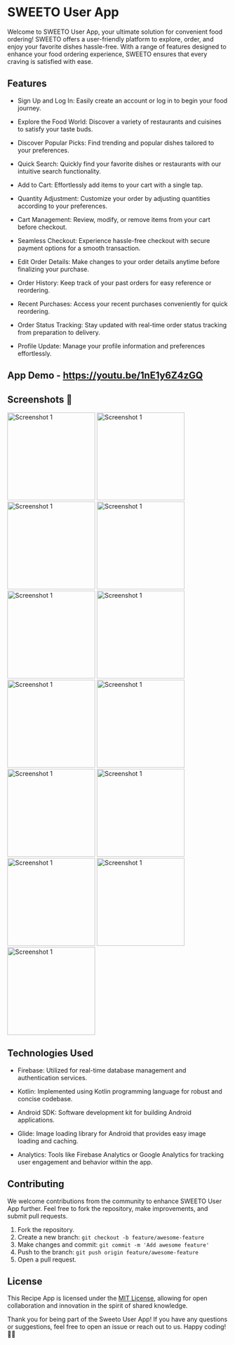 # SWEETO User App

Welcome to SWEETO User App, your ultimate solution for convenient food ordering! SWEETO offers a user-friendly platform to explore, order, and enjoy your favorite dishes hassle-free. With a range of features designed to enhance your food ordering experience, SWEETO ensures that every craving is satisfied with ease.


## Features

- Sign Up and Log In: Easily create an account or log in to begin your food journey.

- Explore the Food World: Discover a variety of restaurants and cuisines to satisfy your taste buds.

- Discover Popular Picks: Find trending and popular dishes tailored to your preferences.

- Quick Search: Quickly find your favorite dishes or restaurants with our intuitive search functionality.

- Add to Cart: Effortlessly add items to your cart with a single tap.

- Quantity Adjustment: Customize your order by adjusting quantities according to your preferences.

- Cart Management: Review, modify, or remove items from your cart before checkout.

- Seamless Checkout: Experience hassle-free checkout with secure payment options for a smooth transaction.

- Edit Order Details: Make changes to your order details anytime before finalizing your purchase.

- Order History: Keep track of your past orders for easy reference or reordering.

- Recent Purchases: Access your recent purchases conveniently for quick reordering.

- Order Status Tracking: Stay updated with real-time order status tracking from preparation to delivery.

- Profile Update: Manage your profile information and preferences effortlessly.

 ## App Demo - https://youtu.be/1nE1y6Z4zGQ

## Screenshots 📸

<img src="Screenhsots/IMG-20240301-WA0013.jpg" alt="Screenshot 1" width="200"/> <img src="Screenhsots/IMG-20240301-WA0012.jpg" alt="Screenshot 1" width="200"/>
<img src="Screenhsots/IMG-20240301-WA0014.jpg" alt="Screenshot 1" width="200"/>
<img src="Screenhsots/IMG-20240301-WA0011.jpg" alt="Screenshot 1" width="200"/>
<img src="Screenhsots/IMG-20240301-WA0010.jpg" alt="Screenshot 1" width="200"/>
<img src="Screenhsots/IMG-20240301-WA0009.jpg" alt="Screenshot 1" width="200"/>
<img src="Screenhsots/IMG-20240301-WA0007.jpg" alt="Screenshot 1" width="200"/>
<img src="Screenhsots/IMG-20240301-WA0008.jpg" alt="Screenshot 1" width="200"/>
<img src="Screenhsots/IMG-20240301-WA0006.jpg" alt="Screenshot 1" width="200"/>
<img src="Screenhsots/IMG-20240301-WA0001.jpg" alt="Screenshot 1" width="200"/>
<img src="Screenhsots/IMG-20240301-WA0003.jpg" alt="Screenshot 1" width="200"/>
<img src="Screenhsots/IMG-20240301-WA0005.jpg" alt="Screenshot 1" width="200"/>
<img src="Screenhsots/IMG-20240301-WA0002.jpg" alt="Screenshot 1" width="200"/>

## Technologies Used

- Firebase: Utilized for real-time database management and authentication services.

- Kotlin: Implemented using Kotlin programming language for robust and concise codebase.

- Android SDK: Software development kit for building Android applications.

- Glide: Image loading library for Android that provides easy image loading and caching.

- Analytics: Tools like Firebase Analytics or Google Analytics for tracking user engagement and behavior within the app.



## Contributing

We welcome contributions from the community to enhance SWEETO User App further. Feel free to fork the repository, make improvements, and submit pull requests.

1. Fork the repository.
2. Create a new branch: `git checkout -b feature/awesome-feature`
3. Make changes and commit: `git commit -m 'Add awesome feature'`
4. Push to the branch: `git push origin feature/awesome-feature`
5. Open a pull request.



## License

This Recipe App is licensed under the [MIT License](https://choosealicense.com/licenses/mit/), allowing for open collaboration and innovation in the spirit of shared knowledge.

Thank you for being part of the Sweeto User App! If you have any questions or suggestions, feel free to open an issue or reach out to us. Happy coding! 🚀📞
